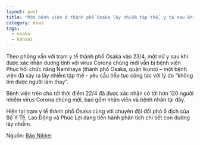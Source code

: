 ```yaml
---
layout: post
title: "Một bệnh viện ở thành phố Osaka lây nhiễm tập thể, y tá sau khi được xác nhận dương tính với virus Corona chủng mới vẫn bị yêu cầu đi làm"
category: news
tags: 
  - osaka
  - kansai
---
```

Theo phỏng vấn với trạm y tế thành phố Osaka vào 23/4, một nữ y sau khi được xác nhận dương tính với virus Corona chủng mới vẫn bị bệnh viện Phục hồi chức năng Namihaya (thành phố Osaka, quận Ikuno) – một bệnh viện đã xảy ra lây nhiễm tập thể - yêu cầu tiếp tục công tác với lý do “không tìm được người làm thay”.

Bệnh viện trên cho tới thời điểm 22/4 đã được xác nhận có tới hơn 120 người nhiễm virus Corona chủng mới, bao gồm nhân viên và bệnh nhân tại đây.

Hiện tại trạm y tế thành phố Osaka cùng với chuyên đội đối phó ổ dịch của Bộ Y Tế, Lao Động và Phúc Lợi đang tiến hành phân tích chi tiết con đường lây nhiễm.

Nguồn: [Báo Nikkei](https://www.nikkei.com/article/DGXMZO58426530T20C20A4AC8Z00/)